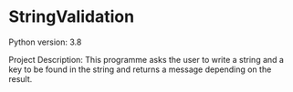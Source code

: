 # StringValidation

Python version: 3.8

Project Description: This programme asks the user to write a string and 
a key to be found in the string and returns a message depending on the result.
